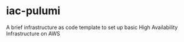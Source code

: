 # iac-pulumi
A brief infrastructure as code template to set up basic High Availability Infrastructure on AWS
